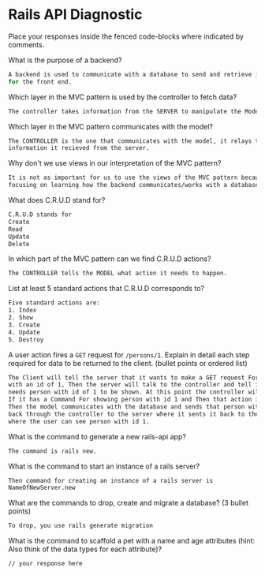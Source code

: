 # Rails API Diagnostic

Place your responses inside the fenced code-blocks where indicated by comments.

What is the purpose of a backend?

```bash
A backend is used to communicate with a database to send and retrieve information
for the front end.
```

Which layer in the MVC pattern is used by the controller to fetch data?

```bash
The controller takes information from the SERVER to manipulate the Model.
```

Which layer in the MVC pattern communicates with the model?

```bash
The CONTROLLER is the one that communicates with the model, it relays the
information it recieved from the server.
```

Why don't we use views in our interpretation of the MVC pattern?

```bash
It is not as important for us to use the views of the MVC pattern because we are
focusing on learning how the backend communicates/works with a database.
```

What does C.R.U.D stand for?

```bash
C.R.U.D stands for
Create
Read
Update
Delete
```

In which part of the MVC pattern can we find C.R.U.D actions?

```bash
The CONTROLLER tells the MODEL what action it needs to happen.
```

List at least 5 standard actions that C.R.U.D corresponds to?

```bash
Five standard actions are:
1. Index
2. Show
3. Create
4. Update
5. Destroy
```

A user action fires a `GET` request for `/persons/1`. Explain in detail each step
required for data to be returned to the client. (bullet points or ordered list)

```bash
The Client will tell the server that it wants to make a GET request For a person
with an id of 1, Then the server will talk to the controller and tell it that it
needs person with id of 1 to be shown. At this point the controller will check
If it has a Command For showing person with id 1 and Then that action is fired.
Then the model communicates with the database and sends that person with id of 1
back through the controller to the server where it sents it back to the client
where the user can see person with id 1.
```

What is the command to generate a new rails-api app?

```bash
The command is rails new.
```

What is the command to start an instance of a rails server?

```bash
Then command for creating an instance of a rails server is
NameOfNewServer.new
```

What are the commands to drop, create and migrate a database? (3 bullet points)

```bash
To drop, you use rails generate migration
```

What is the command to scaffold a pet with a name and age attributes (hint:
Also think of the data types for each attribute)?

```bash
// your response here
```
